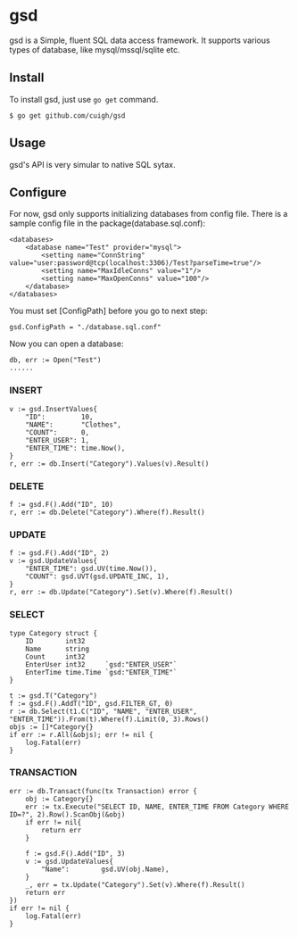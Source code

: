 # gsd

gsd is a Simple, fluent SQL data access framework. It supports various types of database, like mysql/mssql/sqlite etc.

## Install

To install gsd, just use `go get` command. 

```
$ go get github.com/cuigh/gsd
```

## Usage

gsd's API is very simular to native SQL sytax.

## Configure

For now, gsd only supports initializing databases from config file. There is a sample config file in the package(database.sql.conf):

```
<databases>
	<database name="Test" provider="mysql">
		<setting name="ConnString" value="user:password@tcp(localhost:3306)/Test?parseTime=true"/>
		<setting name="MaxIdleConns" value="1"/>
		<setting name="MaxOpenConns" value="100"/>
	</database>
</databases>
```
You must set [ConfigPath] before you go to next step:

```
gsd.ConfigPath = "./database.sql.conf"
```
Now you can open a database:

```
db, err := Open("Test")
......
```
### INSERT

```
v := gsd.InsertValues{
	"ID":         10,
	"NAME":    	  "Clothes",
	"COUNT": 	  0,
	"ENTER_USER": 1,
	"ENTER_TIME": time.Now(),
}
r, err := db.Insert("Category").Values(v).Result()
```
### DELETE

```
f := gsd.F().Add("ID", 10)
r, err := db.Delete("Category").Where(f).Result()
```
### UPDATE

```
f := gsd.F().Add("ID", 2)
v := gsd.UpdateValues{
	"ENTER_TIME": gsd.UV(time.Now()),
	"COUNT": gsd.UVT(gsd.UPDATE_INC, 1),
}
r, err := db.Update("Category").Set(v).Where(f).Result()
```
### SELECT

```
type Category struct {
	ID    	  int32
	Name  	  string
	Count 	  int32
	EnterUser int32		`gsd:"ENTER_USER"`
	EnterTime time.Time `gsd:"ENTER_TIME"`
}

t := gsd.T("Category")
f := gsd.F().AddT("ID", gsd.FILTER_GT, 0)
r := db.Select(t1.C("ID", "NAME", "ENTER_USER", "ENTER_TIME")).From(t).Where(f).Limit(0, 3).Rows()
objs := []*Category{}
if err := r.All(&objs); err != nil {
	log.Fatal(err)
}
```
### TRANSACTION

```
err := db.Transact(func(tx Transaction) error {
	obj := Category{}	
	err := tx.Execute("SELECT ID, NAME, ENTER_TIME FROM Category WHERE ID=?", 2).Row().ScanObj(&obj)
	if err != nil{
		return err
	}

	f := gsd.F().Add("ID", 3)
	v := gsd.UpdateValues{
		"Name":        gsd.UV(obj.Name),
	}
	_, err = tx.Update("Category").Set(v).Where(f).Result()
	return err
})
if err != nil {
	log.Fatal(err)
}
```
